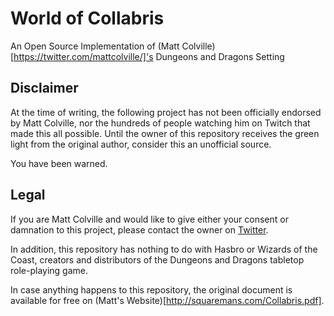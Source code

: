 # World of Collabris
An Open Source Implementation of (Matt Colville)[https://twitter.com/mattcolville/]'s
Dungeons and Dragons Setting

## Disclaimer
At the time of writing, the following project has not been officially endorsed
by Matt Colville, nor the hundreds of people watching him on Twitch that made
this all possible. Until the owner of this repository receives the green light
from the original author, consider this an unofficial source.

You have been warned.

## Legal
If you are Matt Colville and would like to give either your consent or damnation
to this project, please contact the owner on
[Twitter](https://twitter.com/ItsSeaJay/).

In addition, this repository has nothing to do with Hasbro or Wizards of the
Coast, creators and distributors of the Dungeons and Dragons tabletop role-playing
game.

In case anything happens to this repository, the original document is available
for free on (Matt's Website)[http://squaremans.com/Collabris.pdf].
